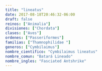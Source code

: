 ```yaml
---
title: "lineatus"
date: 2017-08-18T20:46:32-06:00
draft: false
reinos: ["Animalia"]
divisiones: ["Chordata"]
clases: ["Aves"]
ordenes: ["Passeriformes"]
familias: ["Thamnophilidae "]
generos: ["Cymbilaimus"]
nombre_cientifico: "Cymbilaimus lineatus"
nombre_comun: "Batará Lineado"
nombre_ingles: "Fasciated Antshrike"
---
```

